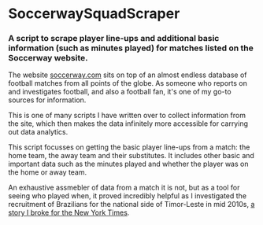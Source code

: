 # SoccerwaySquadScraper
### A script to scrape player line-ups and additional basic information (such as minutes played) for matches listed on the Soccerway website. 


The website <a href="https://int.soccerway.com/" target="_blank">soccerway.com</a> sits on top of an almost endless database of football matches from all points of the globe. As someone who reports on and investigates football, and also a football fan, it's one of my go-to sources for information.

This is one of many scripts I have written over to collect information from the site, which then makes the data infinitely more accessible for carrying out data analytics.

This script focusses on getting the basic player line-ups from a match: the home team, the away team and their substitutes. It includes other basic and important data such as the minutes played and whether the player was on the home or away team. 

An exhaustive assmebler of data from a match it is not, but as a tool for seeing who played when, it proved incredibly helpful as I investigated the recruitment of Brazilians for the national side of Timor-Leste in mid 2010s, <a href="https://www.nytimes.com/2015/10/02/sports/soccer/how-did-east-timor-soccer-improve-so-much-brazilians.html" target="_blank">a story I broke for the New York Times</a>. 
